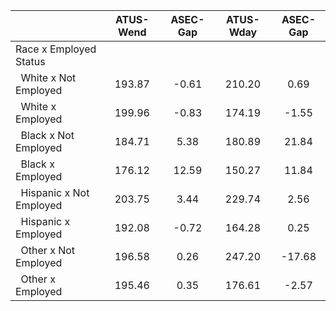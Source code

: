 
|                      |    ATUS-Wend |     ASEC-Gap |    ATUS-Wday |     ASEC-Gap |
| -------------------- | :----------: | :----------: | :----------: | :----------: |
| Race x Employed Status |              |              |              |              |
| &nbsp;&nbsp;White x Not Employed |       193.87 |        -0.61 |       210.20 |         0.69 |
| &nbsp;&nbsp;White x Employed |       199.96 |        -0.83 |       174.19 |        -1.55 |
| &nbsp;&nbsp;Black x Not Employed |       184.71 |         5.38 |       180.89 |        21.84 |
| &nbsp;&nbsp;Black x Employed |       176.12 |        12.59 |       150.27 |        11.84 |
| &nbsp;&nbsp;Hispanic x Not Employed |       203.75 |         3.44 |       229.74 |         2.56 |
| &nbsp;&nbsp;Hispanic x Employed |       192.08 |        -0.72 |       164.28 |         0.25 |
| &nbsp;&nbsp;Other x Not Employed |       196.58 |         0.26 |       247.20 |       -17.68 |
| &nbsp;&nbsp;Other x Employed |       195.46 |         0.35 |       176.61 |        -2.57 |

